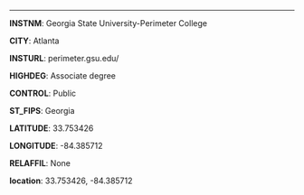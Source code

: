 
---
**INSTNM**: Georgia State University-Perimeter College

**CITY**: Atlanta

**INSTURL**: perimeter.gsu.edu/

**HIGHDEG**: Associate degree

**CONTROL**: Public

**ST_FIPS**: Georgia

**LATITUDE**: 33.753426

**LONGITUDE**: -84.385712

**RELAFFIL**: None

**location**: 33.753426, -84.385712